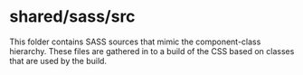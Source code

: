 # shared/sass/src

This folder contains SASS sources that mimic the component-class hierarchy. These files
are gathered in to a build of the CSS based on classes that are used by the build.
